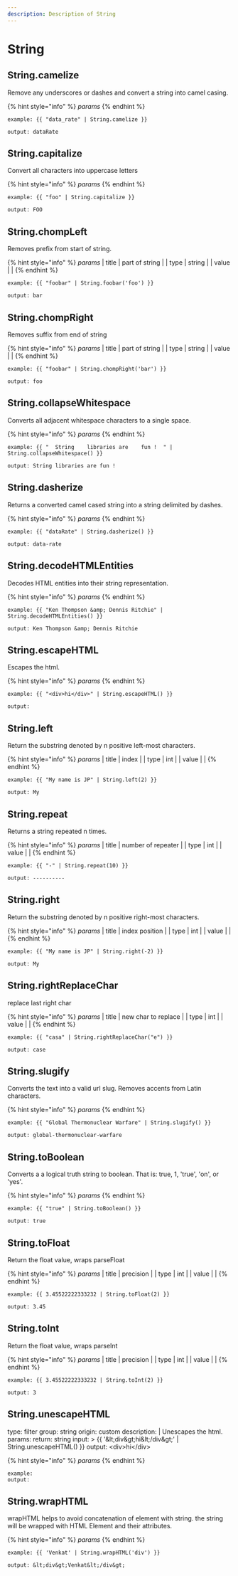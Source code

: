 ```yaml
---
description: Description of String
---
```


# String


## String.camelize
Remove any underscores or dashes and convert a string into camel casing.

{% hint style="info" %}
*params*
{% endhint %}

```
example: {{ "data_rate" | String.camelize }}

output: dataRate
```
## String.capitalize
Convert all characters into uppercase letters

{% hint style="info" %}
*params*
{% endhint %}

```
example: {{ "foo" | String.capitalize }}

output: FOO
```
## String.chompLeft
Removes prefix from start of string.

{% hint style="info" %}
*params*
    | title | part of string  |
    | type | string |
    | value |  |
{% endhint %}

```
example: {{ "foobar" | String.foobar('foo') }}

output: bar
```
## String.chompRight
Removes suffix from end of string

{% hint style="info" %}
*params*
    | title | part of string  |
    | type | string |
    | value |  |
{% endhint %}

```
example: {{ "foobar" | String.chompRight('bar') }}

output: foo
```
## String.collapseWhitespace
Converts all adjacent whitespace characters to a single space.

{% hint style="info" %}
*params*
{% endhint %}

```
example: {{ "  String    libraries are    fun !  " | String.collapseWhitespace() }}

output: String libraries are fun !
```
## String.dasherize
Returns a converted camel cased string into a string delimited by dashes.

{% hint style="info" %}
*params*
{% endhint %}

```
example: {{ "dataRate" | String.dasherize() }}

output: data-rate
```
## String.decodeHTMLEntities
Decodes HTML entities into their string representation.

{% hint style="info" %}
*params*
{% endhint %}

```
example: {{ "Ken Thompson &amp; Dennis Ritchie" | String.decodeHTMLEntities() }}

output: Ken Thompson &amp; Dennis Ritchie
```
## String.escapeHTML
Escapes the html.

{% hint style="info" %}
*params*
{% endhint %}

```
example: {{ "<div>hi</div>" | String.escapeHTML() }}

output: 
```
## String.left
Return the substring denoted by n positive left-most characters.

{% hint style="info" %}
*params*
    | title | index  |
    | type | int |
    | value |  |
{% endhint %}

```
example: {{ "My name is JP" | String.left(2) }}

output: My
```
## String.repeat
Returns a string repeated n times.

{% hint style="info" %}
*params*
    | title | number of repeater  |
    | type | int |
    | value |  |
{% endhint %}

```
example: {{ "-" | String.repeat(10) }}

output: ----------
```
## String.right
Return the substring denoted by n positive right-most characters.

{% hint style="info" %}
*params*
    | title | index position  |
    | type | int |
    | value |  |
{% endhint %}

```
example: {{ "My name is JP" | String.right(-2) }}

output: My
```
## String.rightReplaceChar
replace last right char

{% hint style="info" %}
*params*
    | title | new char to replace  |
    | type | int |
    | value |  |
{% endhint %}

```
example: {{ "casa" | String.rightReplaceChar("e") }}

output: case
```
## String.slugify
Converts the text into a valid url slug. Removes accents from Latin characters.

{% hint style="info" %}
*params*
{% endhint %}

```
example: {{ "Global Thermonuclear Warfare" | String.slugify() }}

output: global-thermonuclear-warfare
```
## String.toBoolean
Converts a a logical truth string to boolean. That is: true, 1, &#x27;true&#x27;, &#x27;on&#x27;, or &#x27;yes&#x27;.

{% hint style="info" %}
*params*
{% endhint %}

```
example: {{ "true" | String.toBoolean() }}

output: true
```
## String.toFloat
Return the float value, wraps parseFloat

{% hint style="info" %}
*params*
    | title | precision  |
    | type | int |
    | value |  |
{% endhint %}

```
example: {{ 3.45522222333232 | String.toFloat(2) }}

output: 3.45
```
## String.toInt
Return the float value, wraps parseInt

{% hint style="info" %}
*params*
    | title | precision  |
    | type | int |
    | value |  |
{% endhint %}

```
example: {{ 3.45522222333232 | String.toInt(2) }}

output: 3
```
## String.unescapeHTML
type: filter
group: string
origin: custom
description: |
       Unescapes the html.
params:
return: string
input: &gt;
        {{ &#x27;&amp;lt;div&amp;gt;hi&amp;lt;/div&amp;gt;&#x27; | String.unescapeHTML() }}
output: &lt;div&gt;hi&lt;/div&gt;

{% hint style="info" %}
*params*
{% endhint %}

```
example: 
output: 
```
## String.wrapHTML
wrapHTML helps to avoid concatenation of element with string. the string will be wrapped with HTML Element and their attributes.

{% hint style="info" %}
*params*
{% endhint %}

```
example: {{ 'Venkat' | String.wrapHTML('div') }}

output: &lt;div&gt;Venkat&lt;/div&gt;
```


